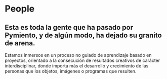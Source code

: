 # People

## Esta es toda la gente que ha pasado por Pymiento, y de algún modo, ha dejado su granito de arena.

Estamos inmersos en un proceso no guiado de aprendizaje basado en proyectos, orientado a la consecución de resultados creativos de carácter interdisciplinar, donde importa más el desarrollo y crecimiento de las personas que los objetos, imágenes o programas que resulten.